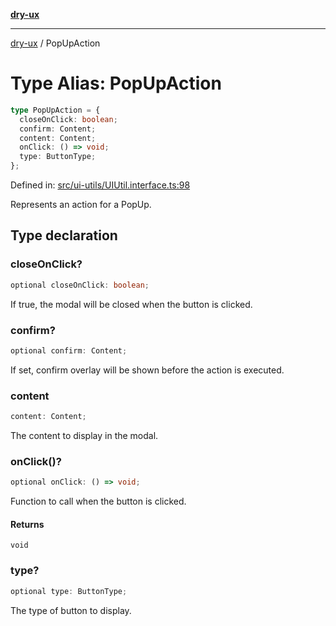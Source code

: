 [**dry-ux**](../README.md)

***

[dry-ux](../README.md) / PopUpAction

# Type Alias: PopUpAction

```ts
type PopUpAction = {
  closeOnClick: boolean;
  confirm: Content;
  content: Content;
  onClick: () => void;
  type: ButtonType;
};
```

Defined in: [src/ui-utils/UIUtil.interface.ts:98](https://github.com/navedr/dry-ux/blob/e875b26275714d870ae7637bd802b35e75633e0b/src/ui-utils/UIUtil.interface.ts#L98)

Represents an action for a PopUp.

## Type declaration

### closeOnClick?

```ts
optional closeOnClick: boolean;
```

If true, the modal will be closed when the button is clicked.

### confirm?

```ts
optional confirm: Content;
```

If set, confirm overlay will be shown before the action is executed.

### content

```ts
content: Content;
```

The content to display in the modal.

### onClick()?

```ts
optional onClick: () => void;
```

Function to call when the button is clicked.

#### Returns

`void`

### type?

```ts
optional type: ButtonType;
```

The type of button to display.
